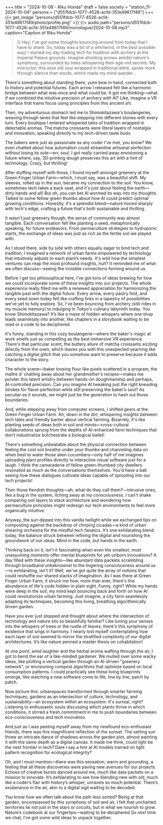 +++
title = "2024-10-08 - Riku Honda"
draft = false
society = "station_11-2024-10-04"
persons = ["d551fdcb-1077-4526-acfd-351e48617f49"]
+++
{{< get_image "persons/d551fdcb-1077-4526-acfd-351e48617f49/photo/profile.png" >}}
{{< audio
    path="persons/d551fdcb-1077-4526-acfd-351e48617f49/monologue/2024-10-08.mp3" 
    caption="Caption of Riku Honda"
>}}
Hey, I've got some thoughts bouncing around from today that I have to share.
So, today was a bit of a whirlwind, in the best possible way! I started my day trading tech for tradition with archery at the Imperial Palace grounds. Imagine shooting arrows amidst nature's symphony, surrounded by trees whispering their age-old secrets. My instructor, this wise old soul wrapped in traditional attire, spoke more through silence than words, which made my mind wander...

There's something about standing there, yumi bow in hand, connected both to history and potential futures. Each arrow I released felt like a harmonic bridge between what was once and what could be. It got me thinking—what if we combined the intuitive precision of archery with AI? Like, imagine a VR interface that trains focus using principles from this ancient art.

Then, my adventurous stomach led me to Shimokitazawa's boulangeries, weaving through lanes that feel like stepping into different stories with every turn. Every boutique I entered whispered tales of tradition wrapped in delectable aromas. The matcha croissants were literal layers of nostalgia and innovation, speaking directly to my tech-driven taste buds.

The bakers were just as passionate as any coder I've met, you know? We even chatted about how automation could streamline artisanal perfection without losing its sole—err, soul. I got really carried away envisioning a future where, say, 3D-printing dough preserves this art with a hint of technology. Crazy, but thrilling!

After stuffing myself with those, I found myself amongst greenery at the Green Finger Urban Farm—which, I must say, was a beautiful shift. My sleeves, rolled up in the sun, became my connection to the soil. You know, sometimes tech takes a back seat, and it's just about feeling the earth—dirty hands and all! But oh, you can bet AI wormed its way into my thoughts. Talked to some fellow green thumbs about how AI could predict optimal growing conditions. Honestly, it's a splendid blend—nature honed sharply with tech's edge, crafting a future that's both sustainable and thrilling.

It wasn't just greenery though; the sense of community was almost tangible. Each conversation felt like planting a seed, metaphorically speaking, for future endeavors. From permaculture strategies to hydroponic starts, the exchange of ideas was just as rich as the fertile soil we played with.

As I stood there, side by side with others equally eager to bind tech and tradition, I imagined a network of urban farms empowered by technology that intuitively adjusts to each plant’s needs. It's wild how the simplest ventures can reap the most profound insights, huh? It reminded me of what we often discuss—seeing the invisible connections forming around us.

Before I get too philosophical here, I've got tons of ideas brewing for how we could incorporate some of these insights into our projects. The whole experience really filled me with a renewed appreciation for harmonizing the tangible past with the digital future. Every arrow, every pastry fold, and every seed sown today felt like crafting links in a tapestry of possibilities we’ve yet to fully explore.
So, I've been bouncing from archery (still rides in my muscle memory) to indulging in Tokyo's culinary labyrinth today. You know Shimokitazawa? It’s like a maze of hidden whispers where one shop leads seamlessly into another, like chapters in a storybook waiting to be read or a code to be deciphered.

It's funny, standing in this cozy boulangerie—where the baker's magic at work smells just as compelling as the best immersive VR experience. There's that particular scent, the buttery allure of matcha croissants sizzling directly from the oven, which leaves you with this unexpected yearning like catching a digital glitch that you somehow want to preserve because it adds character to the story.

The whole scene—baker tossing flour like pixels scattered in a program, the maître d' chatting away about her grandmother's recipes—makes me ponder this latent artistry between hands-on doughmanship and perhaps, AI-controlled precision. Can you imagine AI tweaking just the right kneading strokes for flavor perfection while still preserving the baker’s soul? As peculiar as it sounds, we might just be the generation to hash out those boundaries.

And, while stepping away from computer screens, I shifted gears at the Green Finger Urban Farm. Ah, down in the dirt, whispering insights between tech tales and friendly banter about vertical farming. Bizarrely, it's like planting seeds of ideas both in soil and minds—cross-cultural collaborations sprung from the depths of AI-enhanced farm techniques that don’t industrialize butchestrate a biological ballet!

There's something unbeatable about the physical connection between feeling the cool soil breathe under your thumbs and channeling data on when best to water those alien cucumbers—only half of me imagines uploading plant profiles directly to interactive visual software just for a laugh. I think the camaraderie of fellow green-thumbed city dwellers resonated as much as the conversations themselves. You'd have a ball seeing how these dialogues cultivate ideas capable of sprouting into our tech projects!

Then those fiendish thoughts—ah, what do they call them?—intrusive ones, like a bug in the system, itching away at my consciousness. I can't shake comparing soil layers to stack architecture and wondering how permaculture principles might redesign our tech environments to feel more organically intuitive.

Anyway, the sun dipped into this vanilla twilight while we exchanged tips on composting against the backdrop of chirping cicadas—a kind of urban shearing orchestra for the mindful tech fanatics. It’s one exhilarating blend today, the balance struck between refining the digital and nourishing the groundwork of our ideas. Mind in the code, but hands in the earth.

Thinking back on it, isn’t it fascinating when even the smallest, most unassuming moments offer mental blueprints for yet-unborn innovations? A day filled with these insights—like abundant data packets scrambling through broadband unbeknownst to the lingering consciousness around us—is exhilarating, isn't it? Well, we've got quite the array of notions that could reshuffle our shared stacks of imagination.
As I was there at Green Finger Urban Farm, it struck me how, more than ever, there's this abundance of life's code hidden in plain sight. Funny, right? While my hands were deep in the soil, my mind kept bouncing back and forth on how AI could revolutionize urban farming. Just imagine, a city farm seamlessly adapting its techniques, becoming this living, breathing algorithmically driven garden.

Have you ever just stopped and thought about where the intersection of technology and nature sits so beautifully familiar? Like tuning your senses into the whispers of trees or the rustle of leaves, there's this symphony of existence that sings in harmony. I nearly lost myself contemplating how each layer of soil seemed to mirror the stratified complexity of our digital architectures. It’s like nature penned a master thesis on cohabitation! 

At one point, amid laughter and the herbal aroma wafting through the air, I got to bend the ear of a like-minded gardener. We mulled over some wacky ideas, like plotting a vertical garden through an AI-driven "greenery network", or envisioning compost algorithms that optimize based on local consumption patterns. I could practically see these living blueprints emerge, like watching a new software come to life, line by line, patch by patch.

Now picture this: urbanspaces transformed through smarter farming techniques, gardens as an intersection of culture, technology, and sustainability—an ecosystem within an ecosystem. It's surreal, right? Listening to enthusiastic souls discussing which plants thrive in which conditions, it stirred a fresh commitment in me to push boundaries between eco-consciousness and tech innovation. 

And just as I was peeling myself away from my newfound eco-enthusiast friends, there was this magnificent reflection of the sunset. The setting sun threw an intricate dance of shadows across the garden plot, almost painting it with the same depth as a digital canvas. It made me think, could light be the next frontier in tech? Dare I say a hint at AI models trained on light pattern recognition for ecological integrity?

Oh, and I must mention—there was this sensation, warm and grounding, a feeling that all these discoveries were paving new avenues for our projects. Echoes of creative bursts danced around me, much like data packets on a mission to innovate. It’s exhilarating to see how blending new with old, much like a coder’s flair with history’s whisper, unravels so much potential. There’s exuberance in the air, akin to a digital sigil waiting to be decoded.

You know how we often talk about the path less sorted? Being at that garden, encompassed by this symphony of soil and air, I felt that uncharted territories lie not just in the stars or circuits, but in what we nourish to grow. Nature’s codebook at our fingertips—waiting to be deciphered
So next time we chat, I’ve got some wild ideas to unpack together.
